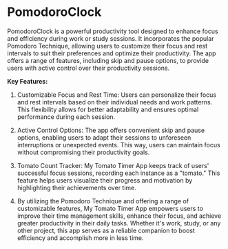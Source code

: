 # PomodoroClock
PomodoroClock is a powerful productivity tool designed to enhance focus and efficiency during work or study sessions. It incorporates the popular Pomodoro Technique, allowing users to customize their focus and rest intervals to suit their preferences and optimize their productivity. The app offers a range of features, including skip and pause options, to provide users with active control over their productivity sessions.

**Key Features:**

1. Customizable Focus and Rest Time: Users can personalize their focus and rest intervals based on their individual needs and work patterns. This flexibility allows for better adaptability and ensures optimal performance during each session.

2. Active Control Options: The app offers convenient skip and pause options, enabling users to adapt their sessions to unforeseen interruptions or unexpected events. This way, users can maintain focus without compromising their productivity goals.

3. Tomato Count Tracker: My Tomato Timer App keeps track of users' successful focus sessions, recording each instance as a "tomato." This feature helps users visualize their progress and motivation by highlighting their achievements over time.

4. By utilizing the Pomodoro Technique and offering a range of customizable features, My Tomato Timer App empowers users to improve their time management skills, enhance their focus, and achieve greater productivity in their daily tasks. Whether it's work, study, or any other project, this app serves as a reliable companion to boost efficiency and accomplish more in less time.
